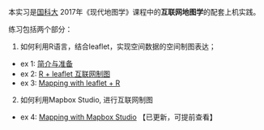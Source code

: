 本实习是[国科大](http://www.ucas.ac.cn/) 2017年《现代地图学》课程中的**互联网地图学**的配套上机实践。

练习包括两个部分：

1. 如何利用R语言，结合leaflet，实现空间数据的空间制图表达；

  - ex 1: [简介与准备](http://jianghao.wang/ucasmap/ex1)
  - ex 2: [R + leaflet 互联网制图](http://jianghao.wang/ucasmap/ex2)
  - ex 3: [Mapping with leaflet + R](http://jianghao.wang/ucasmap/ex3)
  
2. 如何利用Mapbox Studio, 进行互联网制图

  - ex 4: [Mapping with Mapbox Studio](http://jianghao.wang/ucasmap/ex4)  【已更新，可提前查看】